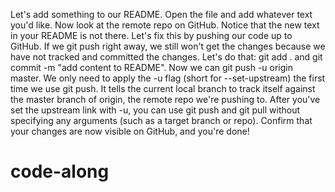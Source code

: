 Let's add something to our README. Open the file and add whatever text you'd like.
Now look at the remote repo on GitHub. Notice that the new text in your README is not there. Let's fix this by pushing our code up to GitHub.
If we git push right away, we still won't get the changes because we have not tracked and committed the changes. Let's do that: git add . and git commit -m "add content to README".
Now we can git push -u origin master. We only need to apply the -u flag (short for --set-upstream) the first time we use git push. It tells the current local branch to track itself against the master branch of origin, the remote repo we're pushing to. After you've set the upstream link with -u, you can use git push and git pull without specifying any arguments (such as a target branch or repo).
Confirm that your changes are now visible on GitHub, and you're done!
# code-along
